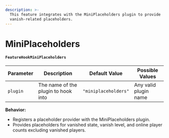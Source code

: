 ```yaml
---
description: >-
  This feature integrates with the MiniPlaceholders plugin to provide
  vanish-related placeholders.
---
```


# MiniPlaceholders

#### `FeatureHookMiniPlaceholders`

| Parameter | Description                         | Default Value        | Possible Values       |
| --------- | ----------------------------------- | -------------------- | --------------------- |
| `plugin`  | The name of the plugin to hook into | `"miniplaceholders"` | Any valid plugin name |

**Behavior:**

* Registers a placeholder provider with the MiniPlaceholders plugin.
* Provides placeholders for vanished state, vanish level, and online player counts excluding vanished players.

